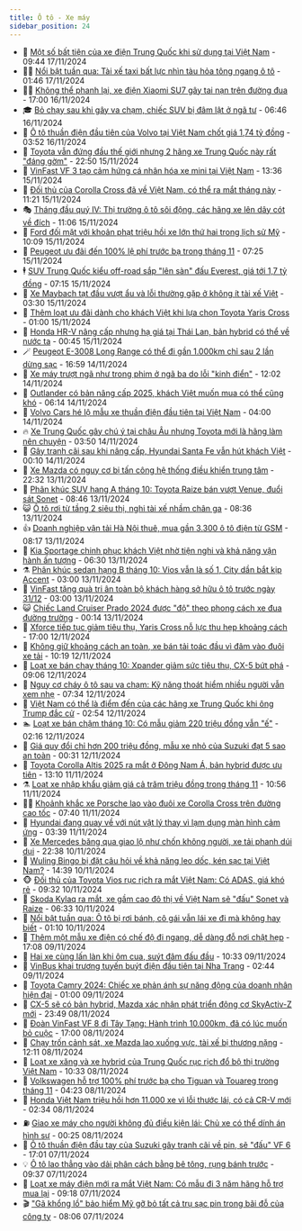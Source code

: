 ```yaml
---
title: Ô tô - Xe máy
sidebar_position: 24
---
```


<!-- dantri-o-to-xe-may:START -->
- 🤡 [Một số bất tiện của xe điện Trung Quốc khi sử dụng tại Việt Nam](https://dantri.com.vn/o-to-xe-may/mot-so-bat-tien-cua-xe-dien-trung-quoc-khi-su-dung-tai-viet-nam-20241116202852148.htm) - 09:44 17/11/2024
- 🧑‍💻 [Nổi bật tuần qua: Tài xế taxi bất lực nhìn tàu hỏa tông ngang ô tô](https://dantri.com.vn/o-to-xe-may/noi-bat-tuan-qua-tai-xe-taxi-bat-luc-nhin-tau-hoa-tong-ngang-o-to-20241117082351448.htm) - 01:46 17/11/2024
- 🧑‍💻 [Không thể phanh lại, xe điện Xiaomi SU7 gây tai nạn trên đường đua](https://dantri.com.vn/o-to-xe-may/khong-the-phanh-lai-xe-dien-xiaomi-su7-gay-tai-nan-tren-duong-dua-20241116214630405.htm) - 17:00 16/11/2024
- 🎓 [Bỏ chạy sau khi gây va chạm, chiếc SUV bị đâm lật ở ngã tư](https://dantri.com.vn/o-to-xe-may/bo-chay-sau-khi-gay-va-cham-chiec-suv-bi-dam-lat-o-nga-tu-20241116125822818.htm) - 06:46 16/11/2024
- 🌊 [Ô tô thuần điện đầu tiên của Volvo tại Việt Nam chốt giá 1,74 tỷ đồng](https://dantri.com.vn/o-to-xe-may/o-to-thuan-dien-dau-tien-cua-volvo-tai-viet-nam-chot-gia-174-ty-dong-20241116104206218.htm) - 03:52 16/11/2024
- 🥷 [Toyota vẫn đứng đầu thế giới nhưng 2 hãng xe Trung Quốc này rất &quot;đáng gờm&quot;](https://dantri.com.vn/o-to-xe-may/toyota-van-dung-dau-the-gioi-nhung-2-hang-xe-trung-quoc-nay-rat-dang-gom-20241116013011601.htm) - 22:50 15/11/2024
- 🤩 [VinFast VF 3 tạo cảm hứng cá nhân hóa xe mini tại Việt Nam](https://dantri.com.vn/o-to-xe-may/vinfast-vf-3-tao-cam-hung-ca-nhan-hoa-xe-mini-tai-viet-nam-20241115203539958.htm) - 13:36 15/11/2024
- 🫶 [Đối thủ của Corolla Cross đã về Việt Nam, có thể ra mắt tháng này](https://dantri.com.vn/o-to-xe-may/doi-thu-cua-corolla-cross-da-ve-viet-nam-co-the-ra-mat-thang-nay-20241115102024800.htm) - 11:21 15/11/2024
- 🎭 [Tháng đầu quý IV: Thị trường ô tô sôi động, các hãng xe lên dây cót về đích](https://dantri.com.vn/o-to-xe-may/thang-dau-quy-iv-thi-truong-o-to-soi-dong-cac-hang-xe-len-day-cot-ve-dich-20241115180324887.htm) - 11:06 15/11/2024
- 🌁 [Ford đối mặt với khoản phạt triệu hồi xe lớn thứ hai trong lịch sử Mỹ](https://dantri.com.vn/o-to-xe-may/ford-doi-mat-voi-khoan-phat-trieu-hoi-xe-lon-thu-hai-trong-lich-su-my-20241115154743645.htm) - 10:09 15/11/2024
- 🦩 [Peugeot ưu đãi đến 100% lệ phí trước bạ trong tháng 11](https://dantri.com.vn/o-to-xe-may/peugeot-uu-dai-den-100-le-phi-truoc-ba-trong-thang-11-20241115141433428.htm) - 07:25 15/11/2024
- 🕴 [SUV Trung Quốc kiểu off-road sắp &quot;lên sàn&quot; đấu Everest, giá tới 1,7 tỷ đồng](https://dantri.com.vn/o-to-xe-may/suv-trung-quoc-kieu-off-road-sap-len-san-dau-everest-gia-toi-17-ty-dong-20241115113157493.htm) - 07:15 15/11/2024
- 🎡 [Xe Maybach tạt đầu vượt ẩu và lỗi thường gặp ở không ít tài xế Việt](https://dantri.com.vn/o-to-xe-may/xe-maybach-tat-dau-vuot-au-va-loi-thuong-gap-o-khong-it-tai-xe-viet-20241115092829190.htm) - 03:30 15/11/2024
- 📝 [Thêm loạt ưu đãi dành cho khách Việt khi lựa chọn Toyota Yaris Cross](https://dantri.com.vn/o-to-xe-may/them-loat-uu-dai-danh-cho-khach-viet-khi-lua-chon-toyota-yaris-cross-20241114153946889.htm) - 01:00 15/11/2024
- 🧐 [Honda HR-V nâng cấp nhưng hạ giá tại Thái Lan, bản hybrid có thể về nước ta](https://dantri.com.vn/o-to-xe-may/honda-hr-v-nang-cap-nhung-ha-gia-tai-thai-lan-ban-hybrid-co-the-ve-nuoc-ta-20241115074454507.htm) - 00:45 15/11/2024
- 🪄 [Peugeot E-3008 Long Range có thể đi gần 1.000km chỉ sau 2 lần dừng sạc](https://dantri.com.vn/o-to-xe-may/peugeot-e-3008-long-range-co-the-di-gan-1000km-chi-sau-2-lan-dung-sac-20241114233614692.htm) - 16:59 14/11/2024
- 🧰 [Xe máy trượt ngã như trong phim ở ngã ba do lỗi &quot;kinh điển&quot;](https://dantri.com.vn/o-to-xe-may/xe-may-truot-nga-nhu-trong-phim-o-nga-ba-do-loi-kinh-dien-20241114183504500.htm) - 12:02 14/11/2024
- 🚀 [Outlander có bản nâng cấp 2025, khách Việt muốn mua có thể cũng khó](https://dantri.com.vn/o-to-xe-may/outlander-co-ban-nang-cap-2025-khach-viet-muon-mua-co-the-cung-kho-20241114121231001.htm) - 06:14 14/11/2024
- 💪 [Volvo Cars hé lộ mẫu xe thuần điện đầu tiên tại Việt Nam](https://dantri.com.vn/o-to-xe-may/volvo-cars-he-lo-mau-xe-thuan-dien-dau-tien-tai-viet-nam-20241114102608594.htm) - 04:00 14/11/2024
- 🔥 [Xe Trung Quốc gây chú ý tại châu Âu nhưng Toyota mới là hãng làm nên chuyện](https://dantri.com.vn/o-to-xe-may/xe-trung-quoc-gay-chu-y-tai-chau-au-nhung-toyota-moi-la-hang-lam-nen-chuyen-20241114103758696.htm) - 03:50 14/11/2024
- 🐲 [Gây tranh cãi sau khi nâng cấp, Hyundai Santa Fe vẫn hút khách Việt](https://dantri.com.vn/o-to-xe-may/gay-tranh-cai-sau-khi-nang-cap-hyundai-santa-fe-van-hut-khach-viet-20241112113145131.htm) - 00:10 14/11/2024
- 🌋 [Xe Mazda có nguy cơ bị tấn công hệ thống điều khiển trung tâm](https://dantri.com.vn/o-to-xe-may/xe-mazda-co-nguy-co-bi-tan-cong-he-thong-dieu-khien-trung-tam-20241113162229617.htm) - 22:32 13/11/2024
- 🤩 [Phân khúc SUV hạng A tháng 10: Toyota Raize bán vượt Venue, đuổi sát Sonet](https://dantri.com.vn/o-to-xe-may/phan-khuc-suv-hang-a-thang-10-toyota-raize-ban-vuot-venue-duoi-sat-sonet-20241113120430300.htm) - 08:46 13/11/2024
- 😺 [Ô tô rơi từ tầng 2 siêu thị, nghi tài xế nhầm chân ga](https://dantri.com.vn/o-to-xe-may/o-to-roi-tu-tang-2-sieu-thi-nghi-tai-xe-nham-chan-ga-20241113131015992.htm) - 08:36 13/11/2024
- 👍 [Doanh nghiệp vận tải Hà Nội thuê, mua gần 3.300 ô tô điện từ GSM](https://dantri.com.vn/o-to-xe-may/doanh-nghiep-van-tai-ha-noi-thue-mua-gan-3300-o-to-dien-tu-gsm-20241113150947063.htm) - 08:17 13/11/2024
- 🎃 [Kia Sportage chinh phục khách Việt nhờ tiện nghi và khả năng vận hành ấn tượng](https://dantri.com.vn/o-to-xe-may/kia-sportage-chinh-phuc-khach-viet-nho-tien-nghi-va-kha-nang-van-hanh-an-tuong-20241113113452359.htm) - 06:30 13/11/2024
- ⚗️ [Phân khúc sedan hạng B tháng 10: Vios vẫn là số 1, City dần bắt kịp Accent](https://dantri.com.vn/o-to-xe-may/phan-khuc-sedan-hang-b-thang-10-vios-van-la-so-1-city-dan-bat-kip-accent-20241112142046931.htm) - 03:00 13/11/2024
- 🦄 [VinFast tặng quà tri ân toàn bộ khách hàng sở hữu ô tô trước ngày 31/12](https://dantri.com.vn/o-to-xe-may/vinfast-tang-qua-tri-an-toan-bo-khach-hang-so-huu-o-to-truoc-ngay-3112-20241113094329487.htm) - 03:00 13/11/2024
- 😺 [Chiếc Land Cruiser Prado 2024 được &quot;độ&quot; theo phong cách xe đua đường trường](https://dantri.com.vn/o-to-xe-may/chiec-land-cruiser-prado-2024-duoc-do-theo-phong-cach-xe-dua-duong-truong-20241113000550684.htm) - 00:14 13/11/2024
- 💼 [Xforce tiếp tục giảm tiêu thụ, Yaris Cross nỗ lực thu hẹp khoảng cách](https://dantri.com.vn/o-to-xe-may/xforce-tiep-tuc-giam-tieu-thu-yaris-cross-no-luc-thu-hep-khoang-cach-20241112122349392.htm) - 17:00 12/11/2024
- 💃 [Không giữ khoảng cách an toàn, xe bán tải toác đầu vì đâm vào đuôi xe tải](https://dantri.com.vn/o-to-xe-may/khong-giu-khoang-cach-an-toan-xe-ban-tai-toac-dau-vi-dam-vao-duoi-xe-tai-20241112124840221.htm) - 10:19 12/11/2024
- 🚀 [Loạt xe bán chạy tháng 10: Xpander giảm sức tiêu thụ, CX-5 bứt phá](https://dantri.com.vn/o-to-xe-may/loat-xe-ban-chay-thang-10-xpander-giam-suc-tieu-thu-cx-5-but-pha-20241112104619982.htm) - 09:06 12/11/2024
- 🤩 [Nguy cơ cháy ô tô sau va chạm: Kỹ năng thoát hiểm nhiều người vẫn xem nhẹ](https://dantri.com.vn/o-to-xe-may/nguy-co-chay-o-to-sau-va-cham-ky-nang-thoat-hiem-nhieu-nguoi-van-xem-nhe-20241112141420611.htm) - 07:34 12/11/2024
- 💪 [Việt Nam có thể là điểm đến của các hãng xe Trung Quốc khi ông Trump đắc cử](https://dantri.com.vn/o-to-xe-may/viet-nam-co-the-la-diem-den-cua-cac-hang-xe-trung-quoc-khi-ong-trump-dac-cu-20241112093625714.htm) - 02:54 12/11/2024
- 🏊 [Loạt xe bán chậm tháng 10: Có mẫu giảm 220 triệu đồng vẫn &quot;ế&quot;](https://dantri.com.vn/o-to-xe-may/loat-xe-ban-cham-thang-10-co-mau-giam-220-trieu-dong-van-e-20241112000107192.htm) - 02:16 12/11/2024
- 💄 [Giá quy đổi chỉ hơn 200 triệu đồng, mẫu xe nhỏ của Suzuki đạt 5 sao an toàn](https://dantri.com.vn/o-to-xe-may/gia-quy-doi-chi-hon-200-trieu-dong-mau-xe-nho-cua-suzuki-dat-5-sao-an-toan-20241112002333033.htm) - 00:31 12/11/2024
- 👺 [Toyota Corolla Altis 2025 ra mắt ở Đông Nam Á, bản hybrid được ưu tiên](https://dantri.com.vn/o-to-xe-may/toyota-corolla-altis-2025-ra-mat-o-dong-nam-a-ban-hybrid-duoc-uu-tien-20241111160640506.htm) - 13:10 11/11/2024
- ⚗️ [Loạt xe nhập khẩu giảm giá cả trăm triệu đồng trong tháng 11](https://dantri.com.vn/o-to-xe-may/loat-xe-nhap-khau-giam-gia-ca-tram-trieu-dong-trong-thang-11-20241111115740880.htm) - 10:56 11/11/2024
- 🧑‍🏫 [Khoảnh khắc xe Porsche lao vào đuôi xe Corolla Cross trên đường cao tốc](https://dantri.com.vn/o-to-xe-may/khoanh-khac-xe-porsche-lao-vao-duoi-xe-corolla-cross-tren-duong-cao-toc-20241111142715274.htm) - 07:40 11/11/2024
- 🦒 [Hyundai đang quay về với nút vật lý thay vì lạm dụng màn hình cảm ứng](https://dantri.com.vn/o-to-xe-may/hyundai-dang-quay-ve-voi-nut-vat-ly-thay-vi-lam-dung-man-hinh-cam-ung-20241111101139753.htm) - 03:39 11/11/2024
- 🐘 [Xe Mercedes băng qua giao lộ như chốn không người, xe tải phanh dúi dụi](https://dantri.com.vn/o-to-xe-may/xe-mercedes-bang-qua-giao-lo-nhu-chon-khong-nguoi-xe-tai-phanh-dui-dui-20241110172818219.htm) - 22:38 10/11/2024
- 🧠 [Wuling Bingo bị đặt câu hỏi về khả năng leo dốc, kén sạc tại Việt Nam?](https://dantri.com.vn/o-to-xe-may/wuling-bingo-bi-dat-cau-hoi-ve-kha-nang-leo-doc-ken-sac-tai-viet-nam-20241110005116376.htm) - 14:39 10/11/2024
- 🐵 [Đối thủ của Toyota Vios rục rịch ra mắt Việt Nam: Có ADAS, giá khó rẻ](https://dantri.com.vn/o-to-xe-may/doi-thu-cua-toyota-vios-ruc-rich-ra-mat-viet-nam-co-adas-gia-kho-re-20241110134055671.htm) - 09:32 10/11/2024
- 🤭 [Skoda Kylaq ra mắt, xe gầm cao đô thị về Việt Nam sẽ &quot;đấu&quot; Sonet và Raize](https://dantri.com.vn/o-to-xe-may/skoda-kylaq-ra-mat-xe-gam-cao-do-thi-ve-viet-nam-se-dau-sonet-va-raize-20241110133221798.htm) - 06:33 10/11/2024
- 🤠 [Nổi bật tuần qua: Ô tô bị rơi bánh, cô gái vẫn lái xe đi mà không hay biết](https://dantri.com.vn/o-to-xe-may/noi-bat-tuan-qua-o-to-bi-roi-banh-co-gai-van-lai-xe-di-ma-khong-hay-biet-20241110080941927.htm) - 01:10 10/11/2024
- 🫶 [Thêm một mẫu xe điện có chế độ đi ngang, dễ dàng đỗ nơi chật hẹp](https://dantri.com.vn/o-to-xe-may/them-mot-mau-xe-dien-co-che-do-di-ngang-de-dang-do-noi-chat-hep-20241109163024875.htm) - 17:08 09/11/2024
- 🚀 [Hai xe cùng lấn làn khi ôm cua, suýt đâm đấu đầu](https://dantri.com.vn/o-to-xe-may/hai-xe-cung-lan-lan-khi-om-cua-suyt-dam-dau-dau-20241109155239636.htm) - 10:33 09/11/2024
- 🎊 [VinBus khai trương tuyến buýt điện đầu tiên tại Nha Trang](https://dantri.com.vn/o-to-xe-may/vinbus-khai-truong-tuyen-buyt-dien-dau-tien-tai-nha-trang-20241109093740416.htm) - 02:44 09/11/2024
- 🦄 [Toyota Camry 2024: Chiếc xe phản ánh sự năng động của doanh nhân hiện đại](https://dantri.com.vn/o-to-xe-may/toyota-camry-2024-chiec-xe-phan-anh-su-nang-dong-cua-doanh-nhan-hien-dai-20241108163812529.htm) - 01:00 09/11/2024
- 🥷 [CX-5 sẽ có bản hybrid, Mazda xác nhận phát triển động cơ SkyActiv-Z mới](https://dantri.com.vn/o-to-xe-may/cx-5-se-co-ban-hybrid-mazda-xac-nhan-phat-trien-dong-co-skyactiv-z-moi-20241109005820214.htm) - 23:49 08/11/2024
- 🦏 [Đoàn VinFast VF 8 đi Tây Tạng: Hành trình 10.000km, đã có lúc muốn bỏ cuộc](https://dantri.com.vn/o-to-xe-may/doan-vinfast-vf-8-di-tay-tang-hanh-trinh-10000km-da-co-luc-muon-bo-cuoc-20241108133024239.htm) - 17:00 08/11/2024
- 🤗 [Chạy trốn cảnh sát, xe Mazda lao xuống vực, tài xế bị thương nặng](https://dantri.com.vn/o-to-xe-may/chay-tron-canh-sat-xe-mazda-lao-xuong-vuc-tai-xe-bi-thuong-nang-20241108181103310.htm) - 12:11 08/11/2024
- 🐲 [Loạt xe xăng và xe hybrid của Trung Quốc rục rịch đổ bộ thị trường Việt Nam](https://dantri.com.vn/o-to-xe-may/loat-xe-xang-va-xe-hybrid-cua-trung-quoc-ruc-rich-do-bo-thi-truong-viet-nam-20241108105859951.htm) - 10:33 08/11/2024
- 🤭 [Volkswagen hỗ trợ 100% phí trước bạ cho Tiguan và Touareg trong tháng 11](https://dantri.com.vn/o-to-xe-may/volkswagen-ho-tro-100-phi-truoc-ba-cho-tiguan-va-touareg-trong-thang-11-20241108110252866.htm) - 04:23 08/11/2024
- 🐻 [Honda Việt Nam triệu hồi hơn 11.000 xe vì lỗi thước lái, có cả CR-V mới](https://dantri.com.vn/o-to-xe-may/honda-viet-nam-trieu-hoi-hon-11000-xe-vi-loi-thuoc-lai-co-ca-cr-v-moi-20241108005021861.htm) - 02:34 08/11/2024
- ⛽️ [Giao xe máy cho người không đủ điều kiện lái: Chủ xe có thể dính án hình sự](https://dantri.com.vn/o-to-xe-may/giao-xe-may-cho-nguoi-khong-du-dieu-kien-lai-chu-xe-co-the-dinh-an-hinh-su-20241107233958367.htm) - 00:25 08/11/2024
- 🫣 [Ô tô thuần điện đầu tay của Suzuki gây tranh cãi về pin, sẽ &quot;đấu&quot; VF 6](https://dantri.com.vn/o-to-xe-may/o-to-thuan-dien-dau-tay-cua-suzuki-gay-tranh-cai-ve-pin-se-dau-vf-6-20241107220220805.htm) - 17:01 07/11/2024
- 💡 [Ô tô lao thẳng vào dải phân cách bằng bê tông, rụng bánh trước](https://dantri.com.vn/o-to-xe-may/o-to-lao-thang-vao-dai-phan-cach-bang-be-tong-rung-banh-truoc-20241107163345925.htm) - 09:37 07/11/2024
- 💪 [Loạt xe máy điện mới ra mắt Việt Nam: Có mẫu đi 3 năm hãng hỗ trợ mua lại](https://dantri.com.vn/o-to-xe-may/loat-xe-may-dien-moi-ra-mat-viet-nam-co-mau-di-3-nam-hang-ho-tro-mua-lai-20241107143719374.htm) - 09:18 07/11/2024
- 🎬 [&quot;Gã khổng lồ&quot; bảo hiểm Mỹ gỡ bỏ tất cả trụ sạc pin trong bãi đỗ của công ty](https://dantri.com.vn/o-to-xe-may/ga-khong-lo-bao-hiem-my-go-bo-tat-ca-tru-sac-pin-trong-bai-do-cua-cong-ty-20241107112547214.htm) - 08:06 07/11/2024<!-- dantri-o-to-xe-may:END -->
